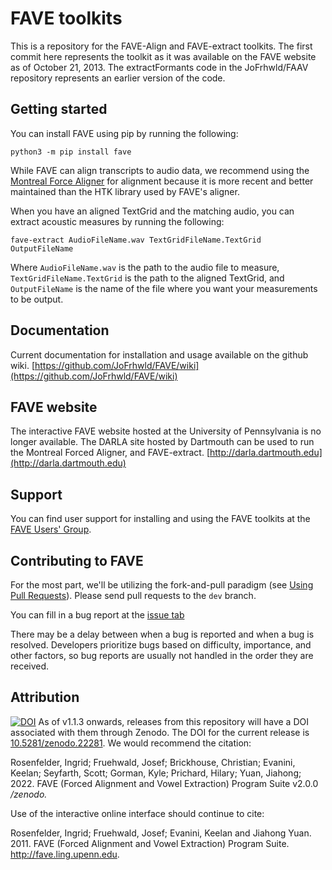 # FAVE toolkits

This is a repository for the FAVE-Align and FAVE-extract toolkits.
The first commit here represents the toolkit as it was available on the FAVE website as of October 21, 2013.
The extractFormants code in the JoFrhwld/FAAV repository represents an earlier version of the code.

## Getting started

You can install FAVE using pip by running the following:
```
python3 -m pip install fave
```

While FAVE can align transcripts to audio data, we recommend using the [Montreal Force Aligner](https://montreal-forced-aligner.readthedocs.io/en/latest/first\_steps/index.html#first-steps-align-pretrained) for alignment because it is more recent and better maintained than the HTK library used by FAVE's aligner.

When you have an aligned TextGrid and the matching audio, you can extract acoustic measures by running the following:
```
fave-extract AudioFileName.wav TextGridFileName.TextGrid OutputFileName
```

Where `AudioFileName.wav` is the path to the audio file to measure, `TextGridFileName.TextGrid` is the path to the aligned TextGrid, and `OutputFileName` is the name of the file where you want your measurements to be output.

## Documentation
Current documentation for installation and usage available on the github wiki. [https://github.com/JoFrhwld/FAVE/wiki](https://github.com/JoFrhwld/FAVE/wiki)

## FAVE website

The interactive FAVE website hosted at the University of Pennsylvania is no longer available. The DARLA site hosted by Dartmouth can be used to run the Montreal Forced Aligner, and FAVE-extract. [http://darla.dartmouth.edu](http://darla.dartmouth.edu)

## Support

You can find user support for installing and using the FAVE toolkits at the [FAVE Users' Group](https://groups.google.com/forum/#!forum/fave-users).

## Contributing to FAVE
For the most part, we'll be utilizing the fork-and-pull paradigm (see [Using Pull Requests](https://help.github.com/articles/using-pull-requests)). Please send pull requests to the `dev` branch.

You can fill in a bug report at the [issue tab](https://github.com/JoFrhwld/FAVE/issues)

There may be a delay between when a bug is reported and when a bug is resolved. Developers prioritize bugs based on difficulty, importance, and other factors, so bug reports are usually not handled in the order they are received. 

## Attribution
[![DOI](https://zenodo.org/badge/doi/10.5281/zenodo.22281.svg)](http://dx.doi.org/10.5281/zenodo.22281)
As of v1.1.3 onwards, releases from this repository will have a DOI associated with them through Zenodo. The DOI for the current release is [10.5281/zenodo.22281](http://dx.doi.org/10.5281/zenodo.22281). We would recommend the citation:

Rosenfelder, Ingrid; Fruehwald, Josef; Brickhouse, Christian; Evanini, Keelan; Seyfarth, Scott; Gorman, Kyle; Prichard, Hilary; Yuan, Jiahong; 2022. FAVE (Forced Alignment and Vowel Extraction) Program Suite v2.0.0 */zenodo.*

Use of the interactive online interface should continue to cite:

Rosenfelder, Ingrid; Fruehwald, Josef; Evanini, Keelan and Jiahong Yuan. 2011. FAVE (Forced Alignment and Vowel Extraction) Program Suite. http://fave.ling.upenn.edu.
